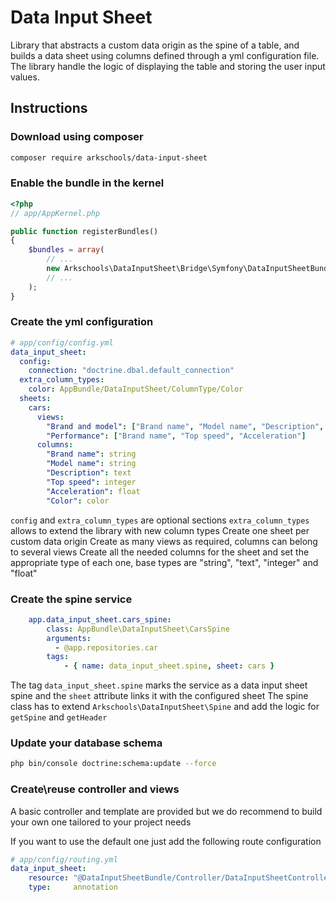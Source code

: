 # Data Input Sheet

Library that abstracts a custom data origin as the spine of a table,
and builds a data sheet using columns defined through a yml configuration file. The library
handle the logic of displaying the table and storing the user input values.

## Instructions

### Download using composer

```bash
composer require arkschools/data-input-sheet
```

### Enable the bundle in the kernel

```php
<?php
// app/AppKernel.php

public function registerBundles()
{
    $bundles = array(
        // ...
        new Arkschools\DataInputSheet\Bridge\Symfony\DataInputSheetBundle(),
        // ...
    );
}
```

### Create the yml configuration

```yaml
# app/config/config.yml
data_input_sheet:
  config:
    connection: "doctrine.dbal.default_connection"
  extra_column_types:
    color: AppBundle/DataInputSheet/ColumnType/Color  
  sheets:
    cars:
      views:
        "Brand and model": ["Brand name", "Model name", "Description", "Color"]
        "Performance": ["Brand name", "Top speed", "Acceleration"]
      columns:
        "Brand name": string
        "Model name": string
        "Description": text
        "Top speed": integer
        "Acceleration": float
        "Color": color
```

`config` and `extra_column_types` are optional sections
`extra_column_types` allows to extend the library with new column types
Create one sheet per custom data origin
Create as many views as required, columns can belong to several views
Create all the needed columns for the sheet and set the appropriate type of each one, base types are "string", "text", "integer" and "float"

### Create the spine service

```yaml
    app.data_input_sheet.cars_spine:
        class: AppBundle\DataInputSheet\CarsSpine
        arguments:
          - @app.repositories.car
        tags:
            - { name: data_input_sheet.spine, sheet: cars }
```

The tag `data_input_sheet.spine` marks the service as a data input sheet spine and the `sheet` attribute links it with the configured sheet 
The spine class has to extend `Arkschools\DataInputSheet\Spine` and add the logic for `getSpine` and `getHeader`

### Update your database schema

```bash
php bin/console doctrine:schema:update --force
```

### Create\reuse controller and views

A basic controller and template are provided but we do recommend to build your own one tailored to your project needs

If you want to use the default one just add the following route configuration

```yaml
# app/config/routing.yml
data_input_sheet:
    resource: "@DataInputSheetBundle/Controller/DataInputSheetController"
    type:     annotation
```
